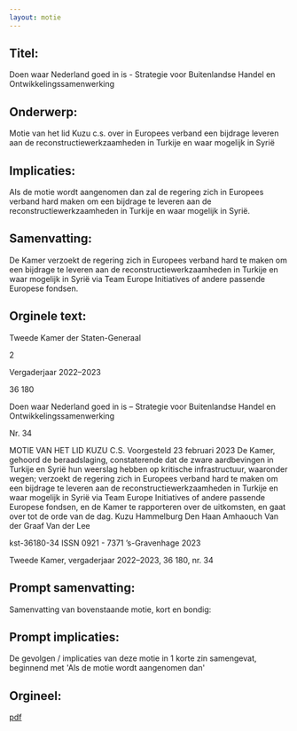 ```yaml
---
layout: motie
---
```

## Titel:
Doen waar Nederland goed in is - Strategie voor Buitenlandse Handel en Ontwikkelingssamenwerking
## Onderwerp:
Motie van het lid Kuzu c.s. over in Europees verband een bijdrage leveren aan de reconstructiewerkzaamheden in Turkije en waar mogelijk in Syrië
## Implicaties:

Als de motie wordt aangenomen dan zal de regering zich in Europees verband hard maken om een bijdrage te leveren aan de reconstructiewerkzaamheden in Turkije en waar mogelijk in Syrië.
## Samenvatting:

De Kamer verzoekt de regering zich in Europees verband hard te maken om een bijdrage te leveren aan de reconstructiewerkzaamheden in Turkije en waar mogelijk in Syrië via Team Europe Initiatives of andere passende Europese fondsen.
## Orginele text:


Tweede Kamer der Staten-Generaal

2

Vergaderjaar 2022–2023

36 180

Doen waar Nederland goed in is – Strategie voor
Buitenlandse Handel en
Ontwikkelingssamenwerking

Nr. 34

MOTIE VAN HET LID KUZU C.S.
Voorgesteld 23 februari 2023
De Kamer,
gehoord de beraadslaging,
constaterende dat de zware aardbevingen in Turkije en Syrië hun weerslag
hebben op kritische infrastructuur, waaronder wegen;
verzoekt de regering zich in Europees verband hard te maken om een
bijdrage te leveren aan de reconstructiewerkzaamheden in Turkije en waar
mogelijk in Syrië via Team Europe Initiatives of andere passende
Europese fondsen, en de Kamer te rapporteren over de uitkomsten,
en gaat over tot de orde van de dag.
Kuzu
Hammelburg
Den Haan
Amhaouch
Van der Graaf
Van der Lee

kst-36180-34
ISSN 0921 - 7371
’s-Gravenhage 2023

Tweede Kamer, vergaderjaar 2022–2023, 36 180, nr. 34


## Prompt samenvatting:
Samenvatting van bovenstaande motie, kort en bondig:


## Prompt implicaties:
De gevolgen / implicaties van deze motie in 1 korte zin samengevat, beginnend met 'Als de motie wordt aangenomen dan' 

## Orgineel:
[pdf](https://gegevensmagazijn.tweedekamer.nl/OData/v4/2.0/Document(9538cb4e-fb51-49d2-b7b7-384476003abe)/resource)
